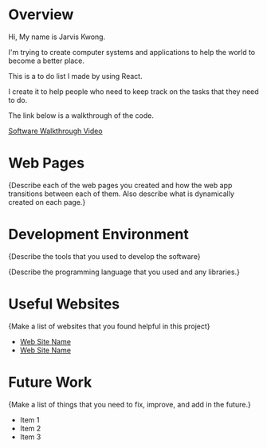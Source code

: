 # Overview

Hi, My name is Jarvis Kwong.

I'm trying to create computer systems and applications to help the world to become a better place.

This is a to do list I made by using React.

I create it to help people who need to keep track on the tasks that they need to do. 

The link below is a walkthrough of the code.

[Software Walkthrough Video](https://youtu.be/W7h7mcCXZ4k)

# Web Pages

{Describe each of the web pages you created and how the web app transitions between each of them.  Also describe what is dynamically created on each page.}

# Development Environment

{Describe the tools that you used to develop the software}

{Describe the programming language that you used and any libraries.}

# Useful Websites

{Make a list of websites that you found helpful in this project}
* [Web Site Name](http://url.link.goes.here)
* [Web Site Name](http://url.link.goes.here)

# Future Work

{Make a list of things that you need to fix, improve, and add in the future.}
* Item 1
* Item 2
* Item 3
